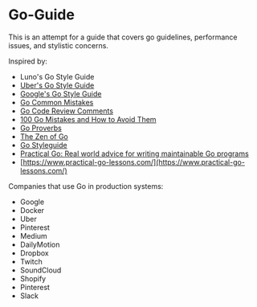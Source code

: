 # Go-Guide

This is an attempt for a guide that covers go guidelines, performance issues, and stylistic concerns.

Inspired by:

* Luno's Go Style Guide
* [Uber's Go Style Guide](https://github.com/uber-go/guide/blob/master/style.md#format-strings-outside-printf)
* [Google's Go Style Guide](https://google.github.io/styleguide/go/)
* [Go Common Mistakes](https://github.com/golang/go/wiki/CommonMistakes)
* [Go Code Review Comments](https://github.com/golang/go/wiki/CodeReviewComments)
* [100 Go Mistakes and How to Avoid Them](https://github.com/teivah/100-go-mistakes)
* [Go Proverbs](https://go-proverbs.github.io/)
* [The Zen of Go](https://the-zen-of-go.netlify.app/)
* [Go Styleguide](https://github.com/bahlo/go-styleguide)
* [Practical Go: Real world advice for writing maintainable Go programs](https://dave.cheney.net/practical-go/presentations/qcon-china.html)
* [https://www.practical-go-lessons.com/](https://www.practical-go-lessons.com/)

Companies that use Go in production systems:

* Google
* Docker
* Uber
* Pinterest
* Medium
* DailyMotion
* Dropbox
* Twitch
* SoundCloud
* Shopify
* Pinterest
* Slack
